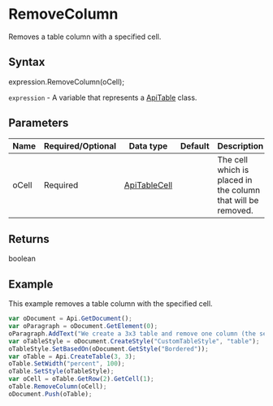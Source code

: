 # RemoveColumn

Removes a table column with a specified cell.

## Syntax

expression.RemoveColumn(oCell);

`expression` - A variable that represents a [ApiTable](../ApiTable.md) class.

## Parameters

| **Name** | **Required/Optional** | **Data type** | **Default** | **Description** |
| ------------- | ------------- | ------------- | ------------- | ------------- |
| oCell | Required | [ApiTableCell](../../ApiTableCell/ApiTableCell.md) |  | The cell which is placed in the column that will be removed. |

## Returns

boolean

## Example

This example removes a table column with the specified cell.

```javascript
var oDocument = Api.GetDocument();
var oParagraph = oDocument.GetElement(0);
oParagraph.AddText("We create a 3x3 table and remove one column (the second one), so that it becomes 2x3:");
var oTableStyle = oDocument.CreateStyle("CustomTableStyle", "table");
oTableStyle.SetBasedOn(oDocument.GetStyle("Bordered"));
var oTable = Api.CreateTable(3, 3);
oTable.SetWidth("percent", 100);
oTable.SetStyle(oTableStyle);
var oCell = oTable.GetRow(2).GetCell(1);
oTable.RemoveColumn(oCell);
oDocument.Push(oTable);
```
